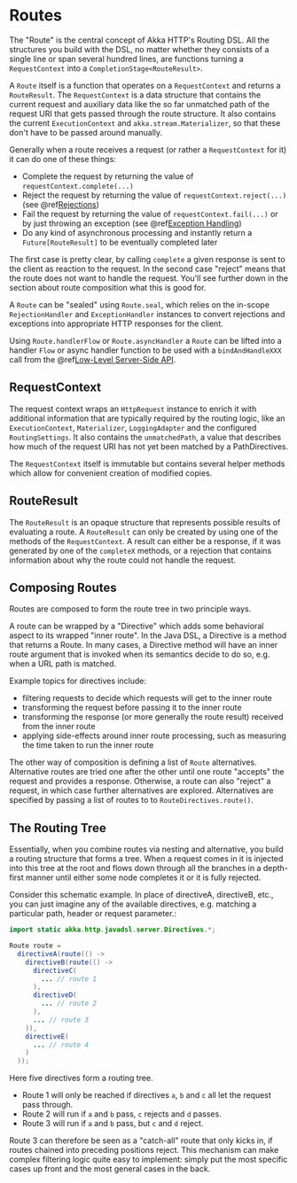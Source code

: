 <a id="routes-java"></a>
# Routes

The "Route" is the central concept of Akka HTTP's Routing DSL. All the structures you build with the DSL, no matter
whether they consists of a single line or span several hundred lines, are functions turning a `RequestContext` into 
a `CompletionStage<RouteResult>`.

A `Route` itself is a function that operates on a `RequestContext` and returns a `RouteResult`. The
`RequestContext` is a data structure that contains the current request and auxiliary data like the so far unmatched
path of the request URI that gets passed through the route structure. It also contains the current `ExecutionContext`
and `akka.stream.Materializer`, so that these don't have to be passed around manually.

Generally when a route receives a request (or rather a `RequestContext` for it) it can do one of these things:

 * Complete the request by returning the value of `requestContext.complete(...)`
 * Reject the request by returning the value of `requestContext.reject(...)` (see @ref[Rejections](rejections.md#rejections-java))
 * Fail the request by returning the value of `requestContext.fail(...)` or by just throwing an exception (see @ref[Exception Handling](exception-handling.md#exception-handling-java))
 * Do any kind of asynchronous processing and instantly return a `Future[RouteResult]` to be eventually completed later

The first case is pretty clear, by calling `complete` a given response is sent to the client as reaction to the
request. In the second case "reject" means that the route does not want to handle the request. You'll see further down
in the section about route composition what this is good for.

A `Route` can be "sealed" using `Route.seal`, which relies on the in-scope `RejectionHandler` and `ExceptionHandler`
instances to convert rejections and exceptions into appropriate HTTP responses for the client.

Using `Route.handlerFlow` or `Route.asyncHandler` a `Route` can be lifted into a handler `Flow` or async handler
function to be used with a `bindAndHandleXXX` call from the @ref[Low-Level Server-Side API](../../../scala/http/low-level-server-side-api.md#http-low-level-server-side-api).

<a id="request-context-java"></a>
## RequestContext

The request context wraps an `HttpRequest` instance to enrich it with additional information that are typically
required by the routing logic, like an `ExecutionContext`, `Materializer`, `LoggingAdapter` and the configured
`RoutingSettings`. It also contains the `unmatchedPath`, a value that describes how much of the request URI has not
yet been matched by a <!-- FIXME: More than one link target with name pathdirectives in path Some(/java/http/routing-dsl/routes.rst) --> PathDirectives.

The `RequestContext` itself is immutable but contains several helper methods which allow for convenient creation of
modified copies.

<a id="route-result-java"></a>
## RouteResult

The `RouteResult` is an opaque structure that represents possible results of evaluating a route. A `RouteResult`
can only be created by using one of the methods of the `RequestContext`. A result can either be a response, if
it was generated by one of the `completeX` methods, or a rejection that contains information about why the route 
could not handle the request.

## Composing Routes

Routes are composed to form the route tree in two principle ways.

A route can be wrapped by a "Directive" which adds some behavioral aspect to its wrapped "inner route". In the Java DSL,
a Directive is a method that returns a Route. In many cases, a Directive method will have an inner route argument that is invoked 
when its semantics decide to do so, e.g. when a URL path is matched. 

Example topics for directives include: 

>
 * filtering requests to decide which requests will get to the inner route
 * transforming the request before passing it to the inner route
 * transforming the response (or more generally the route result) received from the inner route
 * applying side-effects around inner route processing, such as measuring the time taken to run the inner route

The other way of composition is defining a list of `Route` alternatives. Alternative routes are tried one after
the other until one route "accepts" the request and provides a response. Otherwise, a route can also "reject" a request,
in which case further alternatives are explored. Alternatives are specified by passing a list of routes to
to `RouteDirectives.route()`.

<a id="the-routing-tree-java"></a>
## The Routing Tree

Essentially, when you combine routes via nesting and alternative, you build a routing
structure that forms a tree. When a request comes in it is injected into this tree at the root and flows down through
all the branches in a depth-first manner until either some node completes it or it is fully rejected.

Consider this schematic example. In place of directiveA, directiveB, etc., you can just imagine any of the available
directives, e.g. matching a particular path, header or request parameter.:

```java
import static akka.http.javadsl.server.Directives.*;

Route route =
  directiveA(route(() ->
    directiveB(route(() ->
      directiveC(
        ... // route 1
      ),
      directiveD(
        ... // route 2
      ),
      ... // route 3
    )),
    directiveE(
      ... // route 4
    )
  ));
```

Here five directives form a routing tree.

 * Route 1 will only be reached if directives `a`, `b` and `c` all let the request pass through.
 * Route 2 will run if `a` and `b` pass, `c` rejects and `d` passes.
 * Route 3 will run if `a` and `b` pass, but `c` and `d` reject.

Route 3 can therefore be seen as a "catch-all" route that only kicks in, if routes chained into preceding positions
reject. This mechanism can make complex filtering logic quite easy to implement: simply put the most
specific cases up front and the most general cases in the back.